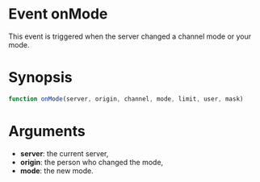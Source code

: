 # Event onMode

This event is triggered when the server changed a channel mode or your mode.

# Synopsis

```javascript
function onMode(server, origin, channel, mode, limit, user, mask)
```

# Arguments

  - **server**: the current server,
  - **origin**: the person who changed the mode,
  - **mode**: the new mode.
